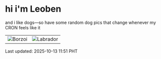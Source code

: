 # hi i'm Leoben

and i like dogs—so have some random dog pics that change whenever my CRON feels like it

|  |  |
|--------|----------|
| ![Borzoi](https://random-dog-vercel.vercel.app/api/random-borzoi?v=1760327471) | ![Labrador](https://random-dog-vercel.vercel.app/api/random-labrador?v=1760327471) |

Last updated: 2025-10-13 11:51 PHT
